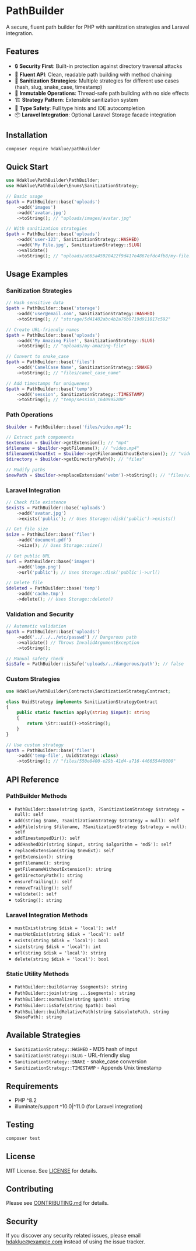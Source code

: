 # PathBuilder

A secure, fluent path builder for PHP with sanitization strategies and Laravel integration.

## Features

- 🔒 **Security First**: Built-in protection against directory traversal attacks
- 🎯 **Fluent API**: Clean, readable path building with method chaining
- 🔧 **Sanitization Strategies**: Multiple strategies for different use cases (hash, slug, snake_case, timestamp)
- 🚀 **Immutable Operations**: Thread-safe path building with no side effects
- 🏗️ **Strategy Pattern**: Extensible sanitization system
- 🎨 **Type Safety**: Full type hints and IDE autocompletion
- 📦 **Laravel Integration**: Optional Laravel Storage facade integration

## Installation

```bash
composer require hdaklue/pathbuilder
```

## Quick Start

```php
use Hdaklue\PathBuilder\PathBuilder;
use Hdaklue\PathBuilder\Enums\SanitizationStrategy;

// Basic usage
$path = PathBuilder::base('uploads')
    ->add('images')
    ->add('avatar.jpg')
    ->toString(); // "uploads/images/avatar.jpg"

// With sanitization strategies
$path = PathBuilder::base('uploads')
    ->add('user-123', SanitizationStrategy::HASHED)
    ->add('My File.jpg', SanitizationStrategy::SLUG)
    ->validate()
    ->toString(); // "uploads/a665a45920422f9d417e4867efdc4fb8/my-file.jpg"
```

## Usage Examples

### Sanitization Strategies

```php
// Hash sensitive data
$path = PathBuilder::base('storage')
    ->add('user@email.com', SanitizationStrategy::HASHED)
    ->toString(); // "storage/5d41402abc4b2a76b9719d911017c592"

// Create URL-friendly names  
$path = PathBuilder::base('uploads')
    ->add('My Amazing File!', SanitizationStrategy::SLUG)
    ->toString(); // "uploads/my-amazing-file"

// Convert to snake_case
$path = PathBuilder::base('files')
    ->add('CamelCase Name', SanitizationStrategy::SNAKE)
    ->toString(); // "files/camel_case_name"

// Add timestamps for uniqueness
$path = PathBuilder::base('temp')
    ->add('session', SanitizationStrategy::TIMESTAMP)
    ->toString(); // "temp/session_1640995200"
```

### Path Operations

```php
$builder = PathBuilder::base('files/video.mp4');

// Extract path components
$extension = $builder->getExtension(); // "mp4"
$filename = $builder->getFilename(); // "video.mp4"
$filenameWithoutExt = $builder->getFilenameWithoutExtension(); // "video"
$directory = $builder->getDirectoryPath(); // "files"

// Modify paths
$newPath = $builder->replaceExtension('webm')->toString(); // "files/video.webm"
```

### Laravel Integration

```php
// Check file existence
$exists = PathBuilder::base('uploads')
    ->add('avatar.jpg')
    ->exists('public'); // Uses Storage::disk('public')->exists()

// Get file size
$size = PathBuilder::base('files')
    ->add('document.pdf')
    ->size(); // Uses Storage::size()

// Get public URL
$url = PathBuilder::base('images')
    ->add('logo.png')
    ->url('public'); // Uses Storage::disk('public')->url()

// Delete file
$deleted = PathBuilder::base('temp')
    ->add('cache.tmp')
    ->delete(); // Uses Storage::delete()
```

### Validation and Security

```php
// Automatic validation
$path = PathBuilder::base('uploads')
    ->add('../../../etc/passwd') // Dangerous path
    ->validate() // Throws InvalidArgumentException
    ->toString();

// Manual safety check
$isSafe = PathBuilder::isSafe('uploads/../dangerous/path'); // false
```

### Custom Strategies

```php
use Hdaklue\PathBuilder\Contracts\SanitizationStrategyContract;

class UuidStrategy implements SanitizationStrategyContract
{
    public static function apply(string $input): string
    {
        return \Str::uuid()->toString();
    }
}

// Use custom strategy
$path = PathBuilder::base('files')
    ->add('temp-file', UuidStrategy::class)
    ->toString(); // "files/550e8400-e29b-41d4-a716-446655440000"
```

## API Reference

### PathBuilder Methods

- `PathBuilder::base(string $path, ?SanitizationStrategy $strategy = null): self`
- `add(string $name, ?SanitizationStrategy $strategy = null): self`
- `addFile(string $filename, ?SanitizationStrategy $strategy = null): self`
- `addTimestampedDir(): self`
- `addHashedDir(string $input, string $algorithm = 'md5'): self`
- `replaceExtension(string $newExt): self`
- `getExtension(): string`
- `getFilename(): string`
- `getFilenameWithoutExtension(): string`
- `getDirectoryPath(): string`
- `ensureTrailing(): self`
- `removeTrailing(): self`
- `validate(): self`
- `toString(): string`

### Laravel Integration Methods

- `mustExist(string $disk = 'local'): self`
- `mustNotExist(string $disk = 'local'): self`
- `exists(string $disk = 'local'): bool`
- `size(string $disk = 'local'): int`
- `url(string $disk = 'local'): string`
- `delete(string $disk = 'local'): bool`

### Static Utility Methods

- `PathBuilder::build(array $segments): string`
- `PathBuilder::join(string ...$segments): string`
- `PathBuilder::normalize(string $path): string`
- `PathBuilder::isSafe(string $path): bool`
- `PathBuilder::buildRelativePath(string $absolutePath, string $basePath): string`

## Available Strategies

- `SanitizationStrategy::HASHED` - MD5 hash of input
- `SanitizationStrategy::SLUG` - URL-friendly slug
- `SanitizationStrategy::SNAKE` - snake_case conversion
- `SanitizationStrategy::TIMESTAMP` - Appends Unix timestamp

## Requirements

- PHP ^8.2
- illuminate/support ^10.0|^11.0 (for Laravel integration)

## Testing

```bash
composer test
```

## License

MIT License. See [LICENSE](LICENSE) for details.

## Contributing

Please see [CONTRIBUTING.md](CONTRIBUTING.md) for details.

## Security

If you discover any security related issues, please email hdaklue@example.com instead of using the issue tracker.